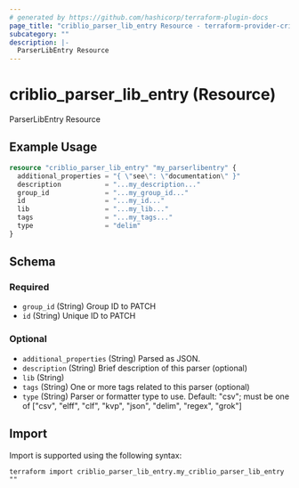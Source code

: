 ```yaml
---
# generated by https://github.com/hashicorp/terraform-plugin-docs
page_title: "criblio_parser_lib_entry Resource - terraform-provider-criblio"
subcategory: ""
description: |-
  ParserLibEntry Resource
---
```


# criblio_parser_lib_entry (Resource)

ParserLibEntry Resource

## Example Usage

```terraform
resource "criblio_parser_lib_entry" "my_parserlibentry" {
  additional_properties = "{ \"see\": \"documentation\" }"
  description           = "...my_description..."
  group_id              = "...my_group_id..."
  id                    = "...my_id..."
  lib                   = "...my_lib..."
  tags                  = "...my_tags..."
  type                  = "delim"
}
```

<!-- schema generated by tfplugindocs -->
## Schema

### Required

- `group_id` (String) Group ID to PATCH
- `id` (String) Unique ID to PATCH

### Optional

- `additional_properties` (String) Parsed as JSON.
- `description` (String) Brief description of this parser (optional)
- `lib` (String)
- `tags` (String) One or more tags related to this parser (optional)
- `type` (String) Parser or formatter type to use. Default: "csv"; must be one of ["csv", "elff", "clf", "kvp", "json", "delim", "regex", "grok"]

## Import

Import is supported using the following syntax:

```shell
terraform import criblio_parser_lib_entry.my_criblio_parser_lib_entry ""
```
